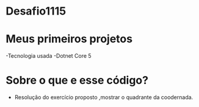# Desafio1115

# Meus primeiros projetos
-Tecnologia usada -Dotnet Core 5

# Sobre o que e esse código?
- Resolução do exercício proposto ,mostrar o quadrante da coodernada.
